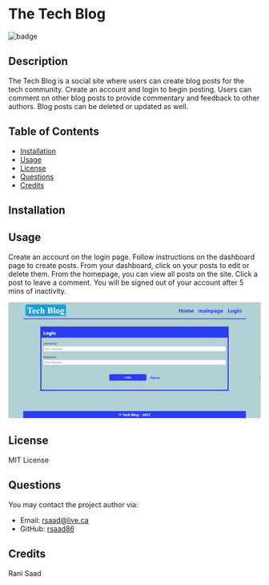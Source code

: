 # The Tech Blog

![badge](https://img.shields.io/badge/license-MIT%20License-green)

## Description

The Tech Blog is a social site where users can create blog posts for the tech community. Create an account and login to begin posting. Users can comment on other blog posts to provide commentary and feedback to other authors. Blog posts can be deleted or updated as well.

## Table of Contents

- [Installation](#Installation)
- [Usage](#Usage)
- [License](#License)
- [Questions](#Questions)
- [Credits](#Credits)

## Installation

<!-- No installation required. Go to https://the-tech-blog-17676761123.herokuapp.com/ to begin using The Tech Blog. -->

## Usage

Create an account on the login page. Follow instructions on the dashboard page to create posts. From your dashboard, click on your posts to edit or delete them. From the homepage, you can view all posts on the site. Click a post to leave a comment. You will be signed out of your account after 5 mins of inactivity.

![Website Image](https://github.com/rsaad86/TechBlog/blob/main/TechBlog%20Picture.jpg)

## License

MIT License

## Questions

You may contact the project author via:

- Email: rsaad@live.ca
- GitHub: [rsaad86](https://github.com/rsaad86)

## Credits

Rani Saad
